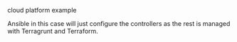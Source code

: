 cloud platform example   
   
Ansible in this case will just configure the controllers as the rest is managed with Terragrunt and Terraform.